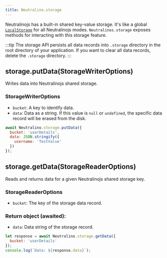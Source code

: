 ```yaml
---
title: Neutralino.storage
---
```


Neutralinojs has a built-in shared key-value storage. It's like a
global [`LocalStorage`](https://developer.mozilla.org/en-US/docs/Web/API/Window/localStorage) for all Neutralinojs modes.
`Neutralinos.storage` exposes methods for interacting with this storage feature.

:::tip
The storage API persists all data records into `.storage` directory in the
root directory of your application. If you want to clear all data records,
delete the `.storage` directory.
:::

## storage.putData(StorageWriterOptions)
Writes data into Neutralinojs shared storage. 

### StorageWriterOptions

- `bucket`: A key to identify data.
- `data`: Data as a string. If this value is `null` or `undefined`, the specific data record will be erased from the disk.

```js
await Neutralino.storage.putData({
  bucket: 'userDetails',
  data: JSON.stringify({
    username: 'TestValue'
  })
});
```

## storage.getData(StorageReaderOptions)
Reads and returns data for a given Neutralinojs shared storage key. 

### StorageReaderOptions
- `bucket`: The key of the storage data record.

### Return object (awaited):
- `data`: Data string of the storage record.


```js
let response = await Neutralino.storage.getData({
  bucket: 'userDetails'
});
console.log(`Data: ${response.data}`);
```
